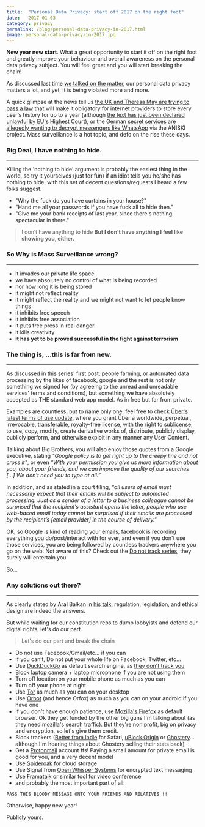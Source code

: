 ```yaml
---
title:  "Personal Data Privacy: start off 2017 on the right foot"
date:   2017-01-03
category: privacy
permalink: /blog/personal-data-privacy-in-2017.html
image: personal-data-privacy-in-2017.jpg
---
```

**New year new start**. What a great opportunity to start it off on the right foot and greatly improve your behaviour and overall awareness on the personal data privacy subject. You will feel great and you will start breaking the chain!

As discussed last time [we talked on the matter](http://flopreynat.com/posts/2016-11-17-data-privacy-series/), our personal data privacy matters a lot, and yet, it is being violated more and more.

A quick glimpse at the news tell us [the UK and Theresa May are trying to pass a law](http://www.androidauthority.com/prime-minister-mays-surveillance-law-729874/) that will make it obligatory for internet providers to store every user’s history for up to a year (although [the text has just been declared unlawful by EU's Highest Court](http://curia.europa.eu/juris/document/document.jsf?text=&docid=186492&pageIndex=0&doclang=EN&mode=req&dir=&occ=first&part=1&cid=516300)), or the [German secret services are allegedly wanting to decrypt messengers like WhatsApp](https://netzpolitik.org/2016/projekt-aniski-wie-der-bnd-mit-150-millionen-euro-messenger-wie-whatsapp-entschluesseln-will) via the ANISKI project. 
Mass surveillance is a hot topic, and defo on the rise these days.


### Big Deal, I have nothing to hide.
___

Killing the 'nothing to hide' argument is probably the easiest thing in the world, so try it yourselves (just for fun) if an idiot tells you he/she has nothing to hide, with this set of decent questions/requests I heard a few folks suggest.

- "Why the fuck do you have curtains in your house?"
- "Hand me all your passwords if you have fuck all to hide then."
- "Give me your bank receipts of last year, since there's nothing spectacular in there."



> I don’t have anything to hide **But I don’t have anything I feel like showing you, either.**

### So Why is Mass Surveillance wrong?
___

- it invades our private life space
- we have absolutely no control of what is being recorded
- nor how long it is being stored
- it might not reflect reality 
- it might reflect the reality and we might not want to let people know things
- it inhibits free speech
- it inhibits free association
- it puts free press in real danger
- it kills creativity
- **it has yet to be proved successful in the fight against terrorism**

### The thing is, ...this is far from new.
___

As discussed in this series' first post, people farming, or automated data processing by the likes of facebook, google and the rest is not only something we signed for (by agreeing to the unread and unreadable services' terms and conditions), but something we have absolutely accepted as THE standard web app model. As in free but far from private.

Examples are countless, but to name only one, feel free to check [Über's latest terms of use update](https://www.uber.com/legal/terms/us/), where you grant Über a worldwide, perpetual, irrevocable, transferable, royalty-free license, with the right to sublicense, to use, copy, modify, create derivative works of, distribute, publicly display, publicly perform, and otherwise exploit in any manner any User Content.

Talking about Big Brothers, you will also enjoy those quotes from a Google executive, stating *"Google policy is to get right up to the creepy line and not cross it"*, or even *“With your permission you give us more information about you, about your friends, and we can improve the quality of our searches [...] We don't need you to type at all.”*

In addition, and as stated in a court filing, *"all users of email must necessarily expect that their emails will be subject to automated processing. Just as a sender of a letter to a business colleague cannot be surprised that the recipient’s assistant opens the letter, people who use web-based email today cannot be surprised if their emails are processed by the recipient’s [email provider] in the course of delivery."*

OK, so Google is kind of reading your emails, facebook is recording everything you do/post/interact with for ever, and even if you don't use those services, you are being followed by countless trackers anywhere you go on the web. Not aware of this? Check out the [Do not track series](https://donottrack-doc.com/en/), they surely will entertain you.

So...

### Any solutions out there?
___

As clearly stated by Aral Balkan in [his talk](https://vimeo.com/190855745), regulation, legislation, and ethical design are indeed the answers.

But while waiting for our constitution reps to dump lobbyists and defend our digital rights, let's do our part.

> Let's do our part and break the chain

- Do not use Facebook/Gmail/etc... if you can
- If you can’t, Do not put your whole life on Facebook, Twitter, etc...
- Use [DuckDuckGo](https://duckduckgo.com/) as default search engine, as [they don't track you](https://duckduckgo.com/privacy)
- Block laptop camera + laptop microphone if you are not using them
- Turn off location on your mobile phone as much as you can
- Turn off your phone at night
- Use [Tor](https://www.torproject.org/) as much as you can on your desktop
- Use [Orbot](https://guardianproject.info/apps/orbot/) (and hence Orfox) as much as you can on your android if you have one
- If you don't have enough patience, use [Mozilla's Firefox](https://www.mozilla.org/en-US/firefox/new/) as default browser. Ok they get funded by the other big guns I'm talking about (as they need mozilla's search traffic). But they're non profit, big on privacy and encryption, so let's give them credit.
- Block trackers ([Better from Indie](https://ind.ie/) for Safari, [uBlock Origin](https://addons.mozilla.org/en-US/firefox/addon/ublock-origin/) or [Ghostery](https://addons.mozilla.org/fr/firefox/addon/ghostery/)... although I'm hearing things about Ghostery selling their stats back)
- Get a [Protonmail](https://protonmail.com/) account ffs! Paying a small amount for private email is good for you, and a very decent model 
- Use [Spideroak](https://spideroak.com/) for cloud storage
- Use Signal from [Open Whisper Systems](https://whispersystems.org) for encrypted text messaging
- Use [Framatalk](https://framatalk.org) or similar tool for video conference
- and probably the most important part of all:

```
PASS THIS BLOODY MESSAGE ONTO YOUR FRIENDS AND RELATIVES !!
```
Otherwise, happy new year!

Publicly yours.